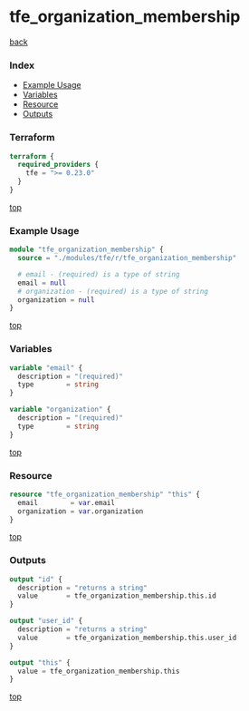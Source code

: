 # tfe_organization_membership

[back](../tfe.md)

### Index

- [Example Usage](#example-usage)
- [Variables](#variables)
- [Resource](#resource)
- [Outputs](#outputs)

### Terraform

```terraform
terraform {
  required_providers {
    tfe = ">= 0.23.0"
  }
}
```

[top](#index)

### Example Usage

```terraform
module "tfe_organization_membership" {
  source = "./modules/tfe/r/tfe_organization_membership"

  # email - (required) is a type of string
  email = null
  # organization - (required) is a type of string
  organization = null
}
```

[top](#index)

### Variables

```terraform
variable "email" {
  description = "(required)"
  type        = string
}

variable "organization" {
  description = "(required)"
  type        = string
}
```

[top](#index)

### Resource

```terraform
resource "tfe_organization_membership" "this" {
  email        = var.email
  organization = var.organization
}
```

[top](#index)

### Outputs

```terraform
output "id" {
  description = "returns a string"
  value       = tfe_organization_membership.this.id
}

output "user_id" {
  description = "returns a string"
  value       = tfe_organization_membership.this.user_id
}

output "this" {
  value = tfe_organization_membership.this
}
```

[top](#index)